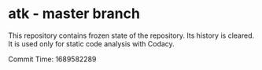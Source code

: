 # atk - master branch

This repository contains frozen state of the repository.
Its history is cleared. It is used only for static code
analysis with Codacy.

Commit Time: 1689582289